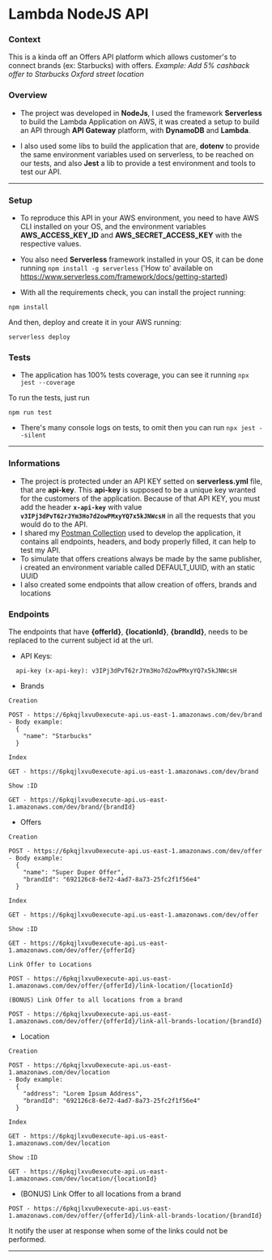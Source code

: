 # Lambda NodeJS API

### Context

This is a kinda off an Offers API platform which allows customer's to connect brands (ex: Starbucks) with offers.
_Example: Add 5% cashback offer to Starbucks Oxford street location_

### Overview
- The project was developed in **NodeJs**, I used the framework **Serverless** to build the Lambda Application on AWS, it was created a setup to build an API through **API Gateway** platform, with **DynamoDB** and **Lambda**.

- I also used some libs to build the application that are, **dotenv** to provide the same environment variables used on serverless, to be reached on our tests, and also **Jest** a lib to provide a test environment and tools to test our API.

---

### Setup
- To reproduce this API in your AWS environment, you need to have AWS CLI installed on your OS, and the environment variables **AWS_ACCESS_KEY_ID** and **AWS_SECRET_ACCESS_KEY** with the respective values.
- You also need **Serverless** framework installed in your OS, it can be done running `npm install -g serverless` ('How to' available on https://www.serverless.com/framework/docs/getting-started)

- With all the requirements check, you can install the project running:

```
npm install
```
And then, deploy and create it in your AWS running:
```
serverless deploy
```

### Tests

- The application has 100% tests coverage, you can see it running `npx jest --coverage`

To run the tests, just run
```
npm run test
```
- There's many console logs on tests, to omit then you can run `npx jest --silent`
---

### Informations
- The project is protected under an API KEY setted on **serverless.yml** file, that are **api-key**. This **api-key** is supposed to be a unique key wranted for the customers of the application.
Because of that API KEY, you must add the header **`x-api-key`** with value **`v3IPj3dPvT62rJYm3Ho7d2owPMxyYQ7x5kJNWcsH`** in all the requests that you would do to the API.
- I shared my [Postman Collection](https://github.com/nicolaslima321/lambda-nodejs-api/tree/master/Postman%20Collection) used to develop the application, it contains all endpoints, headers, and body properly filled, it can help to test my API.
- To simulate that offers creations always be made by the same publisher, i created an environment variable called DEFAULT_UUID, with an static UUID
- I also created some endpoints that allow creation of offers, brands and locations

### Endpoints
The endpoints that have **{offerId}**, **{locationId}**, **{brandId}**, needs to be replaced to the current subject id at the url.

- API Keys:
```
  api-key (x-api-key): v3IPj3dPvT62rJYm3Ho7d2owPMxyYQ7x5kJNWcsH
```

- Brands
```
Creation

POST - https://6pkqjlxvu0execute-api.us-east-1.amazonaws.com/dev/brand
- Body example:
  {
    "name": "Starbucks"
  }
```

```
Index

GET - https://6pkqjlxvu0execute-api.us-east-1.amazonaws.com/dev/brand
```

```
Show :ID

GET - https://6pkqjlxvu0execute-api.us-east-1.amazonaws.com/dev/brand/{brandId}
```

- Offers
```
Creation

POST - https://6pkqjlxvu0execute-api.us-east-1.amazonaws.com/dev/offer
- Body example:
  {
    "name": "Super Duper Offer",
    "brandId": "692126c8-6e72-4ad7-8a73-25fc2f1f56e4"
  }
```

```
Index

GET - https://6pkqjlxvu0execute-api.us-east-1.amazonaws.com/dev/offer
```

```
Show :ID

GET - https://6pkqjlxvu0execute-api.us-east-1.amazonaws.com/dev/offer/{offerId}
```

```
Link Offer to Locations

POST - https://6pkqjlxvu0execute-api.us-east-1.amazonaws.com/dev/offer/{offerId}/link-location/{locationId}
```

```
(BONUS) Link Offer to all locations from a brand

POST - https://6pkqjlxvu0execute-api.us-east-1.amazonaws.com/dev/offer/{offerId}/link-all-brands-location/{brandId}
```

- Location

```
Creation

POST - https://6pkqjlxvu0execute-api.us-east-1.amazonaws.com/dev/location
- Body example:
  {
    "address": "Lorem Ipsum Address",
    "brandId": "692126c8-6e72-4ad7-8a73-25fc2f1f56e4"
  }
```

```
Index

GET - https://6pkqjlxvu0execute-api.us-east-1.amazonaws.com/dev/location
```

```
Show :ID

GET - https://6pkqjlxvu0execute-api.us-east-1.amazonaws.com/dev/location/{locationId}
```

- (BONUS) Link Offer to all locations from a brand

```
POST - https://6pkqjlxvu0execute-api.us-east-1.amazonaws.com/dev/offer/{offerId}/link-all-brands-location/{brandId}
```

It notify the user at response when some of the links could not be performed.

---
